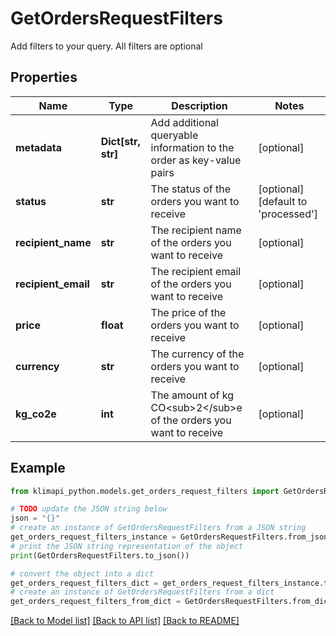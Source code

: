 # GetOrdersRequestFilters

Add filters to your query. All filters are optional

## Properties

Name | Type | Description | Notes
------------ | ------------- | ------------- | -------------
**metadata** | **Dict[str, str]** | Add additional queryable information to the order as key-value pairs | [optional] 
**status** | **str** | The status of the orders you want to receive | [optional] [default to 'processed']
**recipient_name** | **str** | The recipient name of the orders you want to receive | [optional] 
**recipient_email** | **str** | The recipient email of the orders you want to receive | [optional] 
**price** | **float** | The price of the orders you want to receive | [optional] 
**currency** | **str** | The currency of the orders you want to receive | [optional] 
**kg_co2e** | **int** | The amount of kg CO&lt;sub&gt;2&lt;/sub&gt;e of the orders you want to receive | [optional] 

## Example

```python
from klimapi_python.models.get_orders_request_filters import GetOrdersRequestFilters

# TODO update the JSON string below
json = "{}"
# create an instance of GetOrdersRequestFilters from a JSON string
get_orders_request_filters_instance = GetOrdersRequestFilters.from_json(json)
# print the JSON string representation of the object
print(GetOrdersRequestFilters.to_json())

# convert the object into a dict
get_orders_request_filters_dict = get_orders_request_filters_instance.to_dict()
# create an instance of GetOrdersRequestFilters from a dict
get_orders_request_filters_from_dict = GetOrdersRequestFilters.from_dict(get_orders_request_filters_dict)
```
[[Back to Model list]](../README.md#documentation-for-models) [[Back to API list]](../README.md#documentation-for-api-endpoints) [[Back to README]](../README.md)


